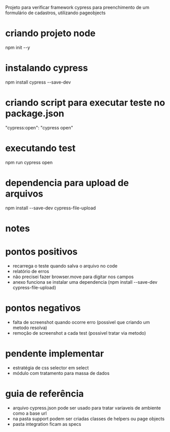 Projeto para verificar framework cypress para preenchimento de um formulário de cadastros, utilizando pageobjects

# criando projeto node
npm init --y

# instalando cypress
npm install cypress --save-dev

# criando script para executar teste no package.json
"cypress:open": "cypress open"

# executando test
npm run cypress open

# dependencia para upload de arquivos
npm install --save-dev cypress-file-upload

# notes
# pontos positivos

- recarrega o teste quando salva o arquivo no code
- relatório de erros
- não precisei fazer browser.move para digitar nos campos
- anexo funciona se instalar uma dependencia (npm install --save-dev cypress-file-upload)


# pontos negativos
- falta de screenshot quando ocorre erro (possivel que criando um metodo resolva)
- remoção de screenshot a cada test (possivel tratar via metodo)

# pendente implementar
- estratégia de css selector em select
- módulo com tratamento para massa de dados

# guia de referência
- arquivo cypress.json pode ser usado para tratar variaveis de ambiente como a base url
- na pasta support podem ser criadas classes de helpers ou page objects
- pasta integration ficam as specs

